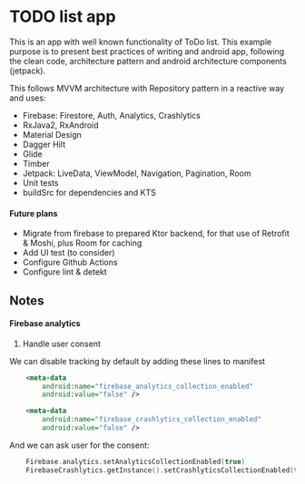 # TODO list app

This is an app with well known functionality of ToDo list. This example
purpose is to present best practices of writing and android app,
following the clean code, architecture pattern and android architecture
components (jetpack).

This follows MVVM architecture with Repository pattern in a reactive way
and uses:
- Firebase: Firestore, Auth, Analytics, Crashlytics
- RxJava2, RxAndroid
- Material Design
- Dagger Hilt
- Glide
- Timber
- Jetpack: LiveData, ViewModel, Navigation, Pagination, Room
- Unit tests
- buildSrc for dependencies and KTS

#### Future plans
- Migrate from firebase to prepared Ktor backend, for that use of
  Retrofit & Moshi, plus Room for caching
- Add UI test (to consider)
- Configure Github Actions
- Configure lint & detekt


## Notes

#### Firebase analytics

1. Handle user consent

We can disable tracking by default by adding these lines to manifest

```xml
    <meta-data
        android:name="firebase_analytics_collection_enabled"
        android:value="false" />

    <meta-data
        android:name="firebase_crashlytics_collection_enabled"
        android:value="false" />
```
And we can ask user for the consent:

```kotlin
    Firebase.analytics.setAnalyticsCollectionEnabled(true)
    FirebaseCrashlytics.getInstance().setCrashlyticsCollectionEnabled(true)
```

